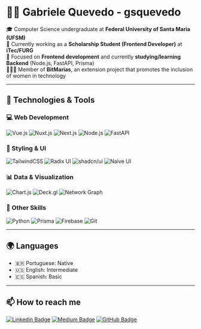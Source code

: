 # 👩‍💻 Gabriele Quevedo  - gsquevedo

🎓 Computer Science undergraduate at **Federal University of Santa Maria (UFSM)**  
💼 Currently working as a **Scholarship Student (Frontend Developer)** at **iTec/FURG**  
🌱 Focused on **Frontend development** and currently **studying/learning Backend** (Node.js, FastAPI, Prisma)  
👩‍👩‍👧 Member of **BitMarias**, an extension project that promotes the inclusion of women in technology  

---

## 🚀 Technologies & Tools  

### 💻 Web Development  
![Vue.js](https://img.shields.io/badge/Vue.js-35495E?style=for-the-badge&logo=vuedotjs&logoColor=4FC08D)  ![Nuxt.js](https://img.shields.io/badge/Nuxt.js-00DC82?style=for-the-badge&logo=nuxtdotjs&logoColor=white)  ![Next.js](https://img.shields.io/badge/Next.js-000000?style=for-the-badge&logo=nextdotjs&logoColor=white)  ![Node.js](https://img.shields.io/badge/Node.js-339933?style=for-the-badge&logo=nodedotjs&logoColor=white)  ![FastAPI](https://img.shields.io/badge/FastAPI-009688?style=for-the-badge&logo=fastapi&logoColor=white)  

### 🎨 Styling & UI  
![TailwindCSS](https://img.shields.io/badge/TailwindCSS-38B2AC?style=for-the-badge&logo=tailwindcss&logoColor=white)   ![Radix UI](https://img.shields.io/badge/Radix_UI-111111?style=for-the-badge&logoColor=white)  ![shadcn/ui](https://img.shields.io/badge/shadcn%2Fui-000000?style=for-the-badge&logo=ui&logoColor=white)   ![Naive UI](https://img.shields.io/badge/Naive_UI-00A1F1?style=for-the-badge&logoColor=white)

### 📊 Data & Visualization  
![Chart.js](https://img.shields.io/badge/Chart.js-FF6384?style=for-the-badge&logo=chartdotjs&logoColor=white)  ![Deck.gl](https://img.shields.io/badge/Deck.gl-3DDC84?style=for-the-badge&logo=googleearth&logoColor=white)  ![Network Graph](https://img.shields.io/badge/Network%20Graph-4285F4?style=for-the-badge&logo=graphql&logoColor=white)  

### 🔧 Other Skills  
![Python](https://img.shields.io/badge/Python-3776AB?style=for-the-badge&logo=python&logoColor=white)  ![Prisma](https://img.shields.io/badge/Prisma-2D3748?style=for-the-badge&logo=prisma&logoColor=white)  ![Firebase](https://img.shields.io/badge/Firebase-FFCA28?style=for-the-badge&logo=firebase&logoColor=black)  ![Git](https://img.shields.io/badge/Git-F05032?style=for-the-badge&logo=git&logoColor=white)  

---

## 🌍 Languages  
- 🇧🇷 Portuguese: Native  
- 🇺🇸 English: Intermediate  
- 🇪🇸 Spanish: Basic  

---

## 📫 How to reach me  
[![Linkedin Badge](https://img.shields.io/badge/LinkedIn-0077B5?style=for-the-badge&logo=linkedin&logoColor=white)](https://www.linkedin.com/in/gsquevedo)  [![Medium Badge](https://img.shields.io/badge/Medium-000000?style=for-the-badge&logo=medium&logoColor=white)](https://medium.com/@gabrielequevedo)  [![GitHub Badge](https://img.shields.io/badge/GitHub-100000?style=for-the-badge&logo=github&logoColor=white)](https://github.com/gsquevedo)  
